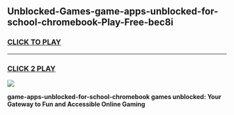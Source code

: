
## Unblocked-Games-game-apps-unblocked-for-school-chromebook-Play-Free-bec8i
<h3>
<a href="https://premium76.site?title=game-apps-unblocked-for-school-chromebook&ref=23A">CLICK TO PLAY</a></h3>
<hr>

<h3>
<a href="https://premium76.site?title=game-apps-unblocked-for-school-chromebook&ref=23A">CLICK 2 PLAY</a>
  
</h3>

<a href="https://premium76.site?title=game-apps-unblocked-for-school-chromebook&ref=23A"><img src="https://clearcache.store/games.png"></a>


**game-apps-unblocked-for-school-chromebook games unblocked: Your Gateway to Fun and Accessible Online Gaming**
